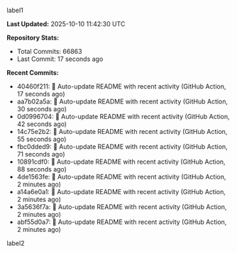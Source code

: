 
label1 
<!-- ACTIVITY_START -->
**Last Updated:** 2025-10-10 11:42:30 UTC

**Repository Stats:**
- Total Commits: 66863
- Last Commit: 17 seconds ago

**Recent Commits:**
- 40460f211: 🤖 Auto-update README with recent activity (GitHub Action, 17 seconds ago)
- aa7b02a5a: 🤖 Auto-update README with recent activity (GitHub Action, 30 seconds ago)
- 0d0996704: 🤖 Auto-update README with recent activity (GitHub Action, 42 seconds ago)
- 14c75e2b2: 🤖 Auto-update README with recent activity (GitHub Action, 55 seconds ago)
- fbc0dded9: 🤖 Auto-update README with recent activity (GitHub Action, 71 seconds ago)
- 10891cdf0: 🤖 Auto-update README with recent activity (GitHub Action, 88 seconds ago)
- 4de1563fe: 🤖 Auto-update README with recent activity (GitHub Action, 2 minutes ago)
- a14a6e0a1: 🤖 Auto-update README with recent activity (GitHub Action, 2 minutes ago)
- 3a5636f7a: 🤖 Auto-update README with recent activity (GitHub Action, 2 minutes ago)
- abf55d0a7: 🤖 Auto-update README with recent activity (GitHub Action, 2 minutes ago)
<!-- ACTIVITY_END -->

label2
